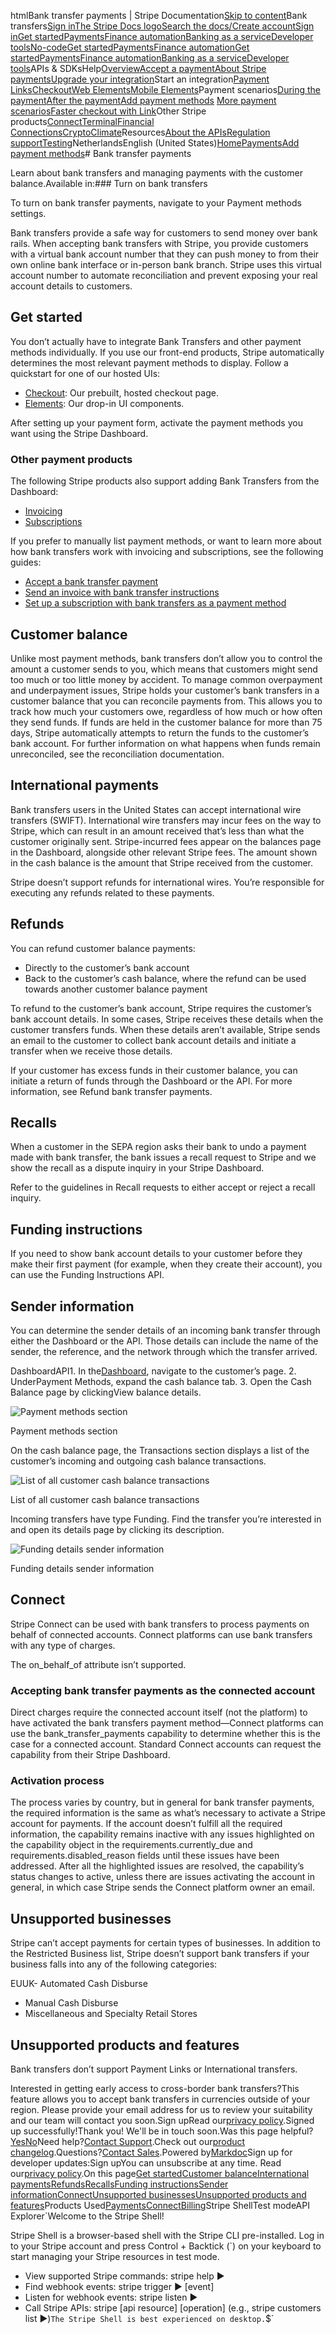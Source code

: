 htmlBank transfer payments | Stripe Documentation[Skip to content](#main-content)Bank transfers[Sign in](https://dashboard.stripe.com/login?redirect=https%3A%2F%2Fdocs.stripe.com%2Fpayments%2Fbank-transfers)[The Stripe Docs logo](/)[Search the docs/](#)[Create account](https://dashboard.stripe.com/register)[Sign in](https://dashboard.stripe.com/login?redirect=https%3A%2F%2Fdocs.stripe.com%2Fpayments%2Fbank-transfers)[Get started](/get-started)[Payments](/payments)[Finance automation](/finance-automation)[Banking as a service](/financial-services)[Developer tools](/development)[No-code](/no-code)[Get started](/get-started)[Payments](/payments)[Finance automation](/finance-automation)[](#)[Get started](/get-started)[Payments](/payments)[Finance automation](/finance-automation)[Banking as a service](/financial-services)[Developer tools](/development)[](#)APIs & SDKsHelp[Overview](/docs/payments)[Accept a payment](#)[About Stripe payments](#)[Upgrade your integration](/docs/payments/upgrades)Start an integration[Payment Links](#)[Checkout](#)[Web Elements](#)[Mobile Elements](#)Payment scenarios[During the payment](#)[After the payment](#)[Add payment methods](#)
[More payment scenarios](#)[Faster checkout with Link](#)Other Stripe products[Connect](#)[Terminal](#)[Financial Connections](#)[Crypto](#)[Climate](#)Resources[About the APIs](#)[Regulation support](#)[Testing](/docs/testing)NetherlandsEnglish (United States)[](#)[](#)[Home](/docs)[Payments](/docs/payments)[Add payment methods](/docs/payments/payment-methods/overview)# Bank transfer payments

Learn about bank transfers and managing payments with the customer balance.Available in:### Turn on bank transfers

To turn on bank transfer payments, navigate to your Payment methods settings.

Bank transfers provide a safe way for customers to send money over bank rails. When accepting bank transfers with Stripe, you provide customers with a virtual bank account number that they can push money to from their own online bank interface or in-person bank branch. Stripe uses this virtual account number to automate reconciliation and prevent exposing your real account details to customers.

## Get started

You don’t actually have to integrate Bank Transfers and other payment methods individually. If you use our front-end products, Stripe automatically determines the most relevant payment methods to display. Follow a quickstart for one of our hosted UIs:

- [Checkout](/checkout/quickstart): Our prebuilt, hosted checkout page.
- [Elements](/payments/quickstart): Our drop-in UI components.

After setting up your payment form, activate the payment methods you want using the Stripe Dashboard.

### Other payment products

The following Stripe products also support adding Bank Transfers from the Dashboard:

- [Invoicing](/invoicing/quickstart-guide)
- [Subscriptions](/billing/subscriptions/overview)

If you prefer to manually list payment methods, or want to learn more about how bank transfers work with invoicing and subscriptions, see the following guides:

- [Accept a bank transfer payment](/payments/bank-transfers/accept-a-payment)
- [Send an invoice with bank transfer instructions](/invoicing/bank-transfer)
- [Set up a subscription with bank transfers as a payment method](/billing/subscriptions/bank-transfer)

## Customer balance

Unlike most payment methods, bank transfers don’t allow you to control the amount a customer sends to you, which means that customers might send too much or too little money by accident. To manage common overpayment and underpayment issues, Stripe holds your customer’s bank transfers in a customer balance that you can reconcile payments from. This allows you to track how much your customers owe, regardless of how much or how often they send funds. If funds are held in the customer balance for more than 75 days, Stripe automatically attempts to return the funds to the customer’s bank account. For further information on what happens when funds remain unreconciled, see the reconciliation documentation.

## International payments

Bank transfers users in the United States can accept international wire transfers (SWIFT). International wire transfers may incur fees on the way to Stripe, which can result in an amount received that’s less than what the customer originally sent. Stripe-incurred fees appear on the balances page in the Dashboard, alongside other relevant Stripe fees. The amount shown in the cash balance is the amount that Stripe received from the customer.

Stripe doesn’t support refunds for international wires. You’re responsible for executing any refunds related to these payments.

## Refunds

You can refund customer balance payments:

- Directly to the customer’s bank account
- Back to the customer’s cash balance, where the refund can be used towards another customer balance payment

To refund to the customer’s bank account, Stripe requires the customer’s bank account details. In some cases, Stripe receives these details when the customer transfers funds. When these details aren’t available, Stripe sends an email to the customer to collect bank account details and initiate a transfer when we receive those details.

If your customer has excess funds in their customer balance, you can initiate a return of funds through the Dashboard or the API. For more information, see Refund bank transfer payments.

## Recalls

When a customer in the SEPA region asks their bank to undo a payment made with bank transfer, the bank issues a recall request to Stripe and we show the recall as a dispute inquiry in your Stripe Dashboard.

Refer to the guidelines in Recall requests to either accept or reject a recall inquiry.

## Funding instructions

If you need to show bank account details to your customer before they make their first payment (for example, when they create their account), you can use the Funding Instructions API.

## Sender information

You can determine the sender details of an incoming bank transfer through either the Dashboard or the API. Those details can include the name of the sender, the reference, and the network through which the transfer arrived.

DashboardAPI1. In the[Dashboard](https://dashboard.stripe.com/customers), navigate to the customer’s page.
2. UnderPayment Methods, expand the cash balance tab.
3. Open the Cash Balance page by clickingView balance details.

![Payment methods section](https://b.stripecdn.com/docs-statics-srv/assets/payment-methods-section.98d98636d90fbf8ea6e5834dcdde1133.png)

Payment methods section

On the cash balance page, the Transactions section displays a list of the customer’s incoming and outgoing cash balance transactions.

![List of all customer cash balance transactions](https://b.stripecdn.com/docs-statics-srv/assets/transactions-list.f8e2bee93047bd6c85021cfb3db52348.png)

List of all customer cash balance transactions

Incoming transfers have type Funding. Find the transfer you’re interested in and open its details page by clicking its description.

![Funding details sender information](https://b.stripecdn.com/docs-statics-srv/assets/funding-details-sender-info.b78a278b7f04e003480c0d4308af206b.png)

Funding details sender information

## Connect

Stripe Connect can be used with bank transfers to process payments on behalf of connected accounts. Connect platforms can use bank transfers with any type of charges.

The on_behalf_of attribute isn’t supported.

### Accepting bank transfer payments as the connected account

Direct charges require the connected account itself (not the platform) to have activated the bank transfers payment method—Connect platforms can use the bank_transfer_payments capability to determine whether this is the case for a connected account. Standard Connect accounts can request the capability from their Stripe Dashboard.

### Activation process

The process varies by country, but in general for bank transfer payments, the required information is the same as what’s necessary to activate a Stripe account for payments. If the account doesn’t fulfill all the required information, the capability remains inactive with any issues highlighted on the capability object in the requirements.currently_due and requirements.disabled_reason fields until these issues have been addressed. After all the highlighted issues are resolved, the capability’s status changes to active, unless there are issues activating the account in general, in which case Stripe sends the Connect platform owner an email.

## Unsupported businesses

Stripe can’t accept payments for certain types of businesses. In addition to the Restricted Business list, Stripe doesn’t support bank transfers if your business falls into any of the following categories:

EUUK- Automated Cash Disburse
- Manual Cash Disburse
- Miscellaneous and Specialty Retail Stores

## Unsupported products and features

Bank transfers don’t support Payment Links or International transfers.

Interested in getting early access to cross-border bank transfers?This feature allows you to accept bank transfers in currencies outside of your region. Please provide your email address for us to review your suitability and our team will contact you soon.Sign upRead our[privacy policy](https://stripe.com/privacy).Signed up successfully!Thank you! We'll be in touch soon.Was this page helpful?[Yes](#)[No](#)Need help?[Contact Support](https://support.stripe.com/).Check out our[product changelog](https://stripe.com/blog/changelog).Questions?[Contact Sales](https://stripe.com/contact/sales).Powered by[Markdoc](https://markdoc.dev)Sign up for developer updates:Sign upYou can unsubscribe at any time. Read our[privacy policy](https://stripe.com/privacy).On this page[Get started](#get-started)[Customer balance](#customer-balance)[International payments](#international-payments)[Refunds](#refunds)[Recalls](#recalls)[Funding instructions](#funding-instructions)[Sender information](#sender-information)[Connect](#connect)[Unsupported businesses](#unsupported-businesses)[Unsupported products and features](#unsupported-products-features)Products Used[Payments](/payments)[Connect](/connect)[Billing](/billing)Stripe ShellTest modeAPI Explorer[](https://stripe.com/docs/stripe-cli#install)`Welcome to the Stripe Shell!

Stripe Shell is a browser-based shell with the Stripe CLI pre-installed. Log in to your
Stripe account and press Control + Backtick (`) on your keyboard to start managing your Stripe
resources in test mode.

- View supported Stripe commands: stripe help ▶️
- Find webhook events: stripe trigger ▶️ [event]
- Listen for webhook events: stripe listen ▶
- Call Stripe APIs: stripe [api resource] [operation] (e.g., stripe customers list ▶️)`The Stripe Shell is best experienced on desktop.`$`